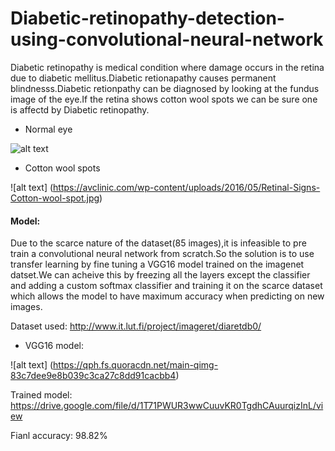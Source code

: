 # Diabetic-retinopathy-detection-using-convolutional-neural-network

Diabetic retinopathy is medical condition where damage occurs in the retina due to diabetic mellitus.Diabetic retionapathy causes permanent blindnesss.Diabetic retionpathy can be diagnosed by looking at the fundus image of the eye.If the retina shows cotton wool spots we can be sure one is affectd by Diabetic retinopathy.

* Normal eye

![alt text](https://www.researchgate.net/profile/Andrzej_Grzybowski/publication/230588882/figure/fig4/AS:601678592086022@1520462763212/The-left-eye-fundus-after-treatment-The-retinal-vessels-abnormalities-returned-to_Q320.jpg)

* Cotton wool spots

![alt text]
(https://avclinic.com/wp-content/uploads/2016/05/Retinal-Signs-Cotton-wool-spot.jpg)

#### Model:
Due to the scarce nature of the dataset(85 images),it is infeasible to pre train a convolutional neural network from scratch.So the solution is to use transfer learning by fine tuning a VGG16 model trained on the imagenet datset.We can acheive this by freezing all the layers except the classifier and adding a custom softmax classifier and training it on the scarce dataset which allows the model to have maximum accuracy when predicting on new images.

Dataset used: http://www.it.lut.fi/project/imageret/diaretdb0/

* VGG16 model:

![alt text]
(https://qph.fs.quoracdn.net/main-qimg-83c7dee9e8b039c3ca27c8dd91cacbb4)

Trained model: https://drive.google.com/file/d/1T71PWUR3wwCuuvKR0TgdhCAuurqizInL/view

Fianl accuracy: 98.82%

